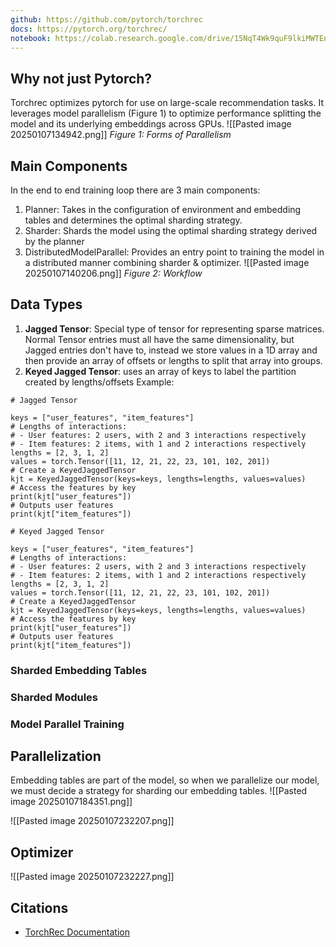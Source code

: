 ```yaml
---
github: https://github.com/pytorch/torchrec
docs: https://pytorch.org/torchrec/
notebook: https://colab.research.google.com/drive/15NqT4Wk9quF9lkiMWTEnLtccBpD0xGhV#scrollTo=Iz_GZDp_oQ19
---
```

## Why not just Pytorch?

Torchrec optimizes pytorch for use on large-scale recommendation tasks. It leverages model parallelism (Figure 1) to optimize performance splitting the model and its underlying embeddings across GPUs.
![[Pasted image 20250107134942.png]]
*Figure 1: Forms of Parallelism*

## Main Components
In the end to end training loop there are 3 main components:
1. Planner: Takes in the configuration of environment and embedding tables and determines the optimal sharding strategy.
2. Sharder: Shards the model using the optimal sharding strategy derived by the planner
3. DistributedModelParallel: Provides an entry point to training the model in a distributed manner combining sharder & optimizer. ![[Pasted image 20250107140206.png]]
*Figure 2: Workflow*
## Data Types
1. **Jagged Tensor**: Special type of tensor for representing sparse matrices. Normal Tensor entries must all have the same dimensionality, but Jagged entries don't have to, instead we store values in a 1D array and then provide an array of offsets or lengths to split that array into groups. 
2. **Keyed Jagged Tensor**: uses an array of keys to label the partition created by lengths/offsets
Example:
```[python]
# Jagged Tensor

keys = ["user_features", "item_features"]
# Lengths of interactions:
# - User features: 2 users, with 2 and 3 interactions respectively
# - Item features: 2 items, with 1 and 2 interactions respectively
lengths = [2, 3, 1, 2]
values = torch.Tensor([11, 12, 21, 22, 23, 101, 102, 201])
# Create a KeyedJaggedTensor
kjt = KeyedJaggedTensor(keys=keys, lengths=lengths, values=values)
# Access the features by key
print(kjt["user_features"])
# Outputs user features
print(kjt["item_features"])

# Keyed Jagged Tensor

keys = ["user_features", "item_features"]
# Lengths of interactions:
# - User features: 2 users, with 2 and 3 interactions respectively
# - Item features: 2 items, with 1 and 2 interactions respectively
lengths = [2, 3, 1, 2]
values = torch.Tensor([11, 12, 21, 22, 23, 101, 102, 201])
# Create a KeyedJaggedTensor
kjt = KeyedJaggedTensor(keys=keys, lengths=lengths, values=values)
# Access the features by key
print(kjt["user_features"])
# Outputs user features
print(kjt["item_features"])
```

### Sharded Embedding Tables

### Sharded Modules

### Model Parallel Training

## Parallelization
Embedding tables are part of the model, so when we parallelize our model, we must decide a strategy for sharding our embedding tables.
![[Pasted image 20250107184351.png]]

![[Pasted image 20250107232207.png]]

## Optimizer
![[Pasted image 20250107232227.png]]

## Citations
- [TorchRec Documentation](https://pytorch.org/torchrec/)